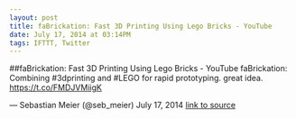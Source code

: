 ```yaml
---
layout: post
title: faBrickation: Fast 3D Printing Using Lego Bricks - YouTube
date: July 17, 2014 at 03:14PM
tags: IFTTT, Twitter
---
```

##faBrickation: Fast 3D Printing Using Lego Bricks - YouTube
faBrickation: Combining #3dprinting and #LEGO for rapid prototyping. great idea. https://t.co/FMDJVMiigK

— Sebastian Meier (@seb_meier) July 17, 2014
[link to source](http://ift.tt/1neB4CP) 
